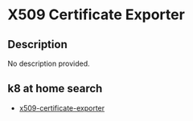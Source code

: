 # X509 Certificate Exporter

## Description

No description provided.

## k8 at home search

- [x509-certificate-exporter](https://nanne.dev/k8s-at-home-search/#/x509-certificate-exporter)
